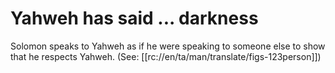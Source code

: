 # Yahweh has said ... darkness

Solomon speaks to Yahweh as if he were speaking to someone else to show that he respects Yahweh. (See: [[rc://en/ta/man/translate/figs-123person]])

